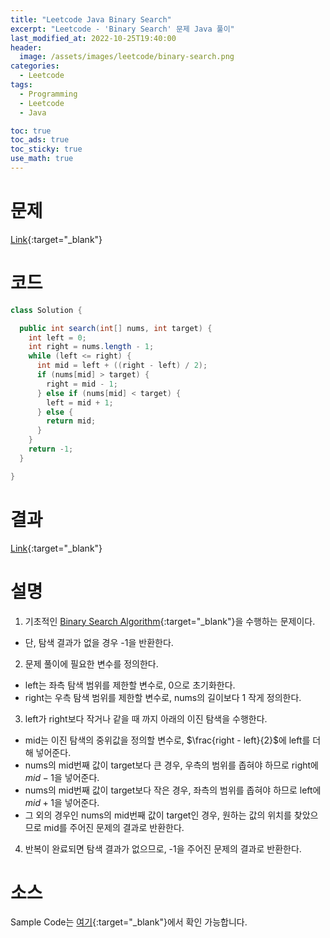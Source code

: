 ```yaml
---
title: "Leetcode Java Binary Search"
excerpt: "Leetcode - 'Binary Search' 문제 Java 풀이"
last_modified_at: 2022-10-25T19:40:00
header:
  image: /assets/images/leetcode/binary-search.png
categories:
  - Leetcode
tags:
  - Programming
  - Leetcode
  - Java

toc: true
toc_ads: true
toc_sticky: true
use_math: true
---
```

# 문제
[Link](https://leetcode.com/problems/binary-search){:target="_blank"}

# 코드
```java
class Solution {

  public int search(int[] nums, int target) {
    int left = 0;
    int right = nums.length - 1;
    while (left <= right) {
      int mid = left + ((right - left) / 2);
      if (nums[mid] > target) {
        right = mid - 1;
      } else if (nums[mid] < target) {
        left = mid + 1;
      } else {
        return mid;
      }
    }
    return -1;
  }

}
```

# 결과
[Link](https://leetcode.com/submissions/detail/829881102/){:target="_blank"}

# 설명
1. 기초적인 [Binary Search Algorithm](https://en.wikipedia.org/wiki/Binary_search_algorithm){:target="_blank"}을 수행하는 문제이다.
- 단, 탐색 결과가 없을 경우 -1을 반환한다.

2. 문제 풀이에 필요한 변수를 정의한다.
- left는 좌측 탐색 범위를 제한할 변수로, 0으로 초기화한다.
- right는 우측 탐색 범위를 제한할 변수로, nums의 길이보다 1 작게 정의한다.

3. left가 right보다 작거나 같을 때 까지 아래의 이진 탐색을 수행한다.
- mid는 이진 탐색의 중위값을 정의할 변수로, $\frac{right - left}{2}$에 left를 더해 넣어준다.
- nums의 mid번째 값이 target보다 큰 경우, 우측의 범위를 좁혀야 하므로 right에 $mid - 1$을 넣어준다.
- nums의 mid번째 값이 target보다 작은 경우, 좌측의 범위를 좁혀야 하므로 left에 $mid + 1$을 넣어준다.
- 그 외의 경우인 nums의 mid번째 값이 target인 경우, 원하는 값의 위치를 찾았으므로 mid를 주어진 문제의 결과로 반환한다.

4. 반복이 완료되면 탐색 결과가 없으므로, -1을 주어진 문제의 결과로 반환한다.

# 소스
Sample Code는 [여기](https://github.com/GracefulSoul/leetcode/blob/master/src/main/java/gracefulsoul/problems/BinarySearch.java){:target="_blank"}에서 확인 가능합니다.